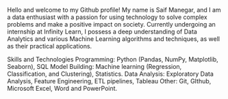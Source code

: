 Hello and welcome to my Github profile! My name is Saif Manegar, and I am a data enthusiast with a passion for using technology to solve complex problems and make a positive impact on society. Currently undergoing an internship at Infinity Learn, I possess a deep understanding of Data Analytics and various Machine Learning algorithms and techniques, as well as their practical applications.

Skills and Technologies
Programming: Python (Pandas, NumPy, Matplotlib, Seaborn), SQL
Model Building: Machine learning (Regression, Classification, and Clustering), Statistics.
Data Analysis: Exploratory Data Analysis, Feature Engineering, ETL pipelines, Tableau
Other: Git, GIthub, Microsoft Excel, Word and PowerPoint.
